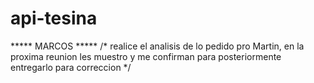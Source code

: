 # api-tesina

***** MARCOS *****
/* realice el analisis de lo pedido pro Martin, en la proxima reunion les muestro y me confirman para posteriormente entregarlo para correccion */
